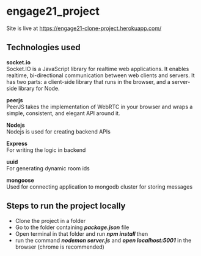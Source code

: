 # engage21_project

Site is live at https://engage21-clone-project.herokuapp.com/


## Technologies used
<b>socket.io</b><br>
Socket.IO is a JavaScript library for realtime web applications. It enables realtime, bi-directional communication between web clients and servers. It has two parts: a client-side library that runs in the browser, and a server-side library for Node.
<br>

<b>peerjs</b><br>
PeerJS takes the implementation of WebRTC in your browser and wraps a simple, consistent, and elegant API around it. 
<br>

<b>Nodejs</b><br>
Nodejs is used for creating backend APIs
<br>

<b>Express</b><br>
For writing the logic in backend
<br>

<b>uuid</b><br>
For generating dynamic room ids
<br>

<b>mongoose</b><br>
Used for connecting application to mongodb cluster for storing messages
<br>




## Steps to run the project locally

* Clone the project in a folder<br>
* Go to the folder containing <b><i>package.json</i></b> file<br>
* Open terminal in that folder and run <b><i>npm install </i></b> then <br>
* run the command <b><i>nodemon server.js</i></b> and <b><i>open localhost:5001</i></b> in the browser (chrome is recommended)
